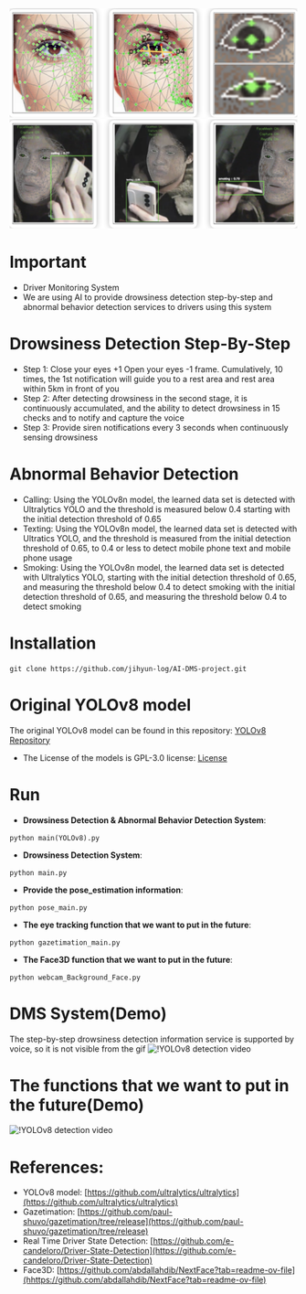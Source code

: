 ![! YOLOv8 Object Detection](main/main_drowsy.png)
![! YOLOv8 Object Detection](main/main_yolo.png)

# Important
- Driver Monitoring System
- We are using AI to provide drowsiness detection step-by-step and abnormal behavior detection services to drivers using this system

# Drowsiness Detection Step-By-Step
- Step 1: Close your eyes +1 Open your eyes -1 frame. Cumulatively, 10 times, the 1st notification will guide you to a rest area and rest area within 5km in front of you
- Step 2: After detecting drowsiness in the second stage, it is continuously accumulated, and the ability to detect drowsiness in 15 checks and to notify and capture the voice
- Step 3: Provide siren notifications every 3 seconds when continuously sensing drowsiness

# Abnormal Behavior Detection
- Calling: Using the YOLOv8n model, the learned data set is detected with Ultralytics YOLO and the threshold is measured below 0.4 starting with the initial detection threshold of 0.65
- Texting: Using the YOLOv8n model, the learned data set is detected with Ultratics YOLO, and the threshold is measured from the initial detection threshold of 0.65, to 0.4 or less to detect mobile phone text and mobile phone usage
- Smoking: Using the YOLOv8n model, the learned data set is detected with Ultralytics YOLO, starting with the initial detection threshold of 0.65, and measuring the threshold below 0.4 to detect smoking with the initial detection threshold of 0.65, and measuring the threshold below 0.4 to detect smoking

# Installation
```shell
git clone https://github.com/jihyun-log/AI-DMS-project.git
```


# Original YOLOv8 model
The original YOLOv8 model can be found in this repository: [YOLOv8 Repository](https://github.com/ultralytics/ultralytics)
- The License of the models is GPL-3.0 license: [License](https://github.com/ultralytics/ultralytics/blob/main/LICENSE)


# Run

 * **Drowsiness Detection & Abnormal Behavior Detection System**:
 ```shell
 python main(YOLOv8).py
 ```

 * **Drowsiness Detection System**:
 ```shell
 python main.py
 ```

 * **Provide the pose_estimation information**:
 ```shell
 python pose_main.py
 ```

 * **The eye tracking function that we want to put in the future**:
 ```shell
 python gazetimation_main.py
 ```

 * **The Face3D function that we want to put in the future**:
 ```shell
 python webcam_Background_Face.py
 ```

# DMS System(Demo)
The step-by-step drowsiness detection information service is supported by voice, so it is not visible from the gif
 ![!YOLOv8 detection video](main/main_DMS.gif)

# The functions that we want to put in the future(Demo)
 ![!YOLOv8 detection video](main/main_future.gif)


# References:
* YOLOv8 model: [https://github.com/ultralytics/ultralytics](https://github.com/ultralytics/ultralytics)
* Gazetimation: [https://github.com/paul-shuvo/gazetimation/tree/release](https://github.com/paul-shuvo/gazetimation/tree/release)
* Real Time Driver State Detection: [https://github.com/e-candeloro/Driver-State-Detection](https://github.com/e-candeloro/Driver-State-Detection)
* Face3D: [https://github.com/abdallahdib/NextFace?tab=readme-ov-file](hhttps://github.com/abdallahdib/NextFace?tab=readme-ov-file)

